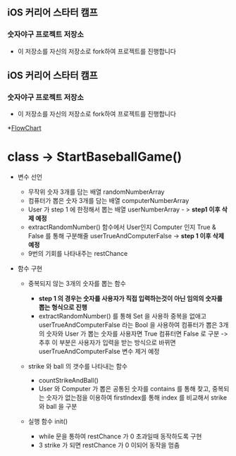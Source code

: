 ## iOS 커리어 스타터 캠프

### 숫자야구 프로젝트 저장소

- 이 저장소를 자신의 저장소로 fork하여 프로젝트를 진행합니다

## iOS 커리어 스타터 캠프

### 숫자야구 프로젝트 저장소

- 이 저장소를 자신의 저장소로 fork하여 프로젝트를 진행합니다

 *[FlowChart](https://ifh.cc/g/NVXs6M.jpg)

# class -> StartBaseballGame()

* 변수 선언
  * 무작위 숫자 3개를 담는 배열 randomNumberArray
  * 컴퓨터가 뽑은 숫자 3개를 담는 배열 computerNumberArray 
  * User 가 step 1 에 한정해서 뽑는 배열 userNumberArray - > **step1 이후 삭제 예정**
  * extractRandomNumber() 함수에서 User인지 Computer 인지 True & False 를 통해 구분해줄 userTrueAndComputerFalse -> **step 1 이후 삭제 예정**
  * 9번의 기회를 나타내주는 restChance
  
* 함수 구현 
  * 중복되지 않는 3개의 숫자를 뽑는 함수 
    * **step 1 의 경우는 숫자를 사용자가 직접 입력하는것이 아닌 임의의 숫자를 뽑는 형식으로 진행**
    * extractRandomNumber() 를 통해 Set 을 사용하 중복을 없애고 
    userTrueAndComputerFalse 라는 Bool 을 사용하여 컴퓨터가 뽑은 3개의 숫자와 User 가 뽑는 숫자를 
    사용자면 True 컴퓨터면 False 로 구분 -> 추후 이 부분은 사용자가 입력을 받는 방식으로 바뀌면 userTrueAndComputerFalse 변수 제거 예정
    
  * strike 와 ball 의 갯수를 나타내는 함수
    * countStrikeAndBall()
    * User 와 Computer 가 뽑은 공통된 숫자를 contains 를 통해 찾고, 중복되는 숫자가 없는점을 이용하여 firstIndex를 통해 index 를 비교해서 strike 와 ball 을 구분


   * 실행 함수 init()
      * while 문을 통하여 restChance 가 0 초과일때 동작하도록 구현
      * 3 strike 가 되면 restChance 가 0 이되어 동작을 멈춤 

